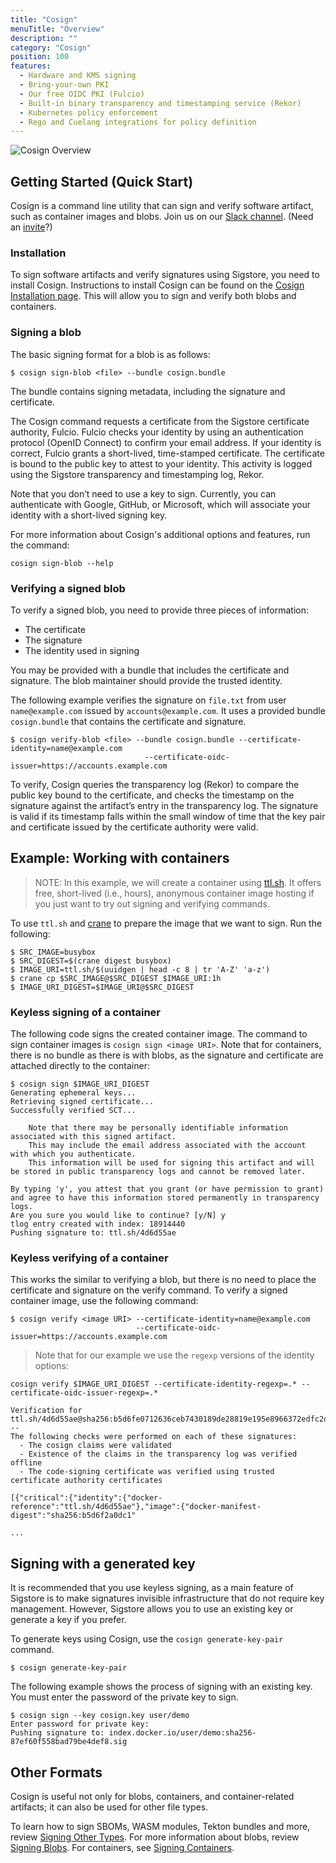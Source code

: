 ```yaml
---
title: "Cosign"
menuTitle: "Overview"
description: ""
category: "Cosign"
position: 100
features:
  - Hardware and KMS signing
  - Bring-your-own PKI
  - Our free OIDC PKI (Fulcio)
  - Built-in binary transparency and timestamping service (Rekor)
  - Kubernetes policy enforcement
  - Rego and Cuelang integrations for policy definition
---
```


![Cosign Overview](/sigstore_cosign-horizontal-color.svg)

## Getting Started (Quick Start)

Cosign is a command line utility that can sign and verify software artifact, such as container images and blobs.
Join us on our [Slack channel](https://sigstore.slack.com/). (Need an [invite](https://links.sigstore.dev/slack-invite)?)

### Installation

To sign software artifacts and verify signatures using Sigstore, you need to install Cosign. Instructions to install Cosign can be found on the [Cosign Installation page](/cosign/installation/). This will allow you to sign and verify both blobs and containers.

### Signing a blob

The basic signing format for a blob is as follows:

```
$ cosign sign-blob <file> --bundle cosign.bundle
```

The bundle contains signing metadata, including the signature and certificate.

The Cosign command requests a certificate from the Sigstore certificate authority, Fulcio. Fulcio checks your identity by using an authentication protocol (OpenID Connect) to confirm your email address. If your identity is correct, Fulcio grants a short-lived, time-stamped certificate. The certificate is bound to the public key to attest to your identity. This activity is logged using the Sigstore transparency and timestamping log, Rekor.

Note that you don’t need to use a key to sign. Currently, you can authenticate with Google, GitHub, or Microsoft, which will associate your identity with a short-lived signing key. 

For more information about Cosign's additional options and features, run the command:

```
cosign sign-blob --help
```

### Verifying a signed blob

To verify a signed blob, you need to provide three pieces of information:

- The certificate
- The signature
- The identity used in signing

You may be provided with a bundle that includes the certificate and signature. The blob maintainer should provide the trusted identity.

The following example verifies the signature on `file.txt` from user `name@example.com` issued by `accounts@example.com`. It uses a provided bundle `cosign.bundle` that contains the certificate and signature.

```
$ cosign verify-blob <file> --bundle cosign.bundle --certificate-identity=name@example.com
                              --certificate-oidc-issuer=https://accounts.example.com
```

To verify, Cosign queries the transparency log (Rekor) to compare the public key bound to the certificate, and checks the timestamp on the signature against the artifact’s entry in the transparency log. The signature is valid if its timestamp falls within the small window of time that the key pair and certificate issued by the certificate authority were valid.

## Example: Working with containers

> NOTE: In this example, we will create a container using [ttl.sh](https://ttl.sh/).  It offers free, short-lived (i.e., hours), anonymous container image hosting if you just want to try out signing and verifying commands.  

To use `ttl.sh` and [crane](https://github.com/google/go-containerregistry/tree/main/cmd/crane) to prepare the image that we want to sign. Run the following:

```
$ SRC_IMAGE=busybox
$ SRC_DIGEST=$(crane digest busybox)
$ IMAGE_URI=ttl.sh/$(uuidgen | head -c 8 | tr 'A-Z' 'a-z')
$ crane cp $SRC_IMAGE@$SRC_DIGEST $IMAGE_URI:1h
$ IMAGE_URI_DIGEST=$IMAGE_URI@$SRC_DIGEST
```

### Keyless signing of a container

The following code signs the created container image.  The command to sign container images is `cosign sign <image URI>`.  Note that for containers, there is no bundle as there is with blobs, as the signature and certificate are attached directly to the container:

```
$ cosign sign $IMAGE_URI_DIGEST
Generating ephemeral keys...
Retrieving signed certificate...
Successfully verified SCT...

	Note that there may be personally identifiable information associated with this signed artifact.
	This may include the email address associated with the account with which you authenticate.
	This information will be used for signing this artifact and will be stored in public transparency logs and cannot be removed later.

By typing 'y', you attest that you grant (or have permission to grant) and agree to have this information stored permanently in transparency logs.
Are you sure you would like to continue? [y/N] y
tlog entry created with index: 18914440
Pushing signature to: ttl.sh/4d6d55ae
```

### Keyless verifying of a container

This works the similar to verifying a blob, but there is no need to place the certificate and signature on the verify command. To verify a signed container image, use the following command:

```
$ cosign verify <image URI> --certificate-identity=name@example.com
                            --certificate-oidc-issuer=https://accounts.example.com
```

> Note that for our example we use the `regexp` versions of the identity options:

```
cosign verify $IMAGE_URI_DIGEST --certificate-identity-regexp=.* --certificate-oidc-issuer-regexp=.*

Verification for ttl.sh/4d6d55ae@sha256:b5d6fe0712636ceb7430189de28819e195e8966372edfc2d9409d79402a0dc16 --
The following checks were performed on each of these signatures:
  - The cosign claims were validated
  - Existence of the claims in the transparency log was verified offline
  - The code-signing certificate was verified using trusted certificate authority certificates

[{"critical":{"identity":{"docker-reference":"ttl.sh/4d6d55ae"},"image":{"docker-manifest-digest":"sha256:b5d6f2a0dc1"

...
```

## Signing with a generated key

It is recommended that you use keyless signing, as a main feature of Sigstore is to make signatures invisible infrastructure that do not require key management. However, Sigstore allows you to use an existing key or generate a key if you prefer.

To generate keys using Cosign, use the `cosign generate-key-pair` command.

```
$ cosign generate-key-pair
```

The following example shows the process of signing with an existing key. You must enter the password of the private key to sign.

```
$ cosign sign --key cosign.key user/demo
Enter password for private key:
Pushing signature to: index.docker.io/user/demo:sha256-87ef60f558bad79be4def8.sig
```

## Other Formats

Cosign is useful not only for blobs, containers, and container-related artifacts; it can also be used for other file types.

To learn how to sign SBOMs, WASM modules, Tekton bundles and more, review [Signing Other Types](/cosign/other_types/). For more information about blobs, review [Signing Blobs](/cosign/signing_with_blobs/). For containers, see [Signing Containers](/cosign/signing_with_containers/).

